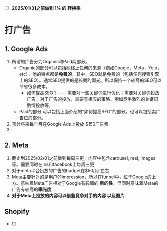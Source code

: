 - [ ] **2025/01/31之前做到 1% 的 转换率**
# 打广告
## 1. Google Ads
1. 所谓的广告分为Organic和Paid两部分。
	* Organic的部分可以包括网络上任何的来源（例如Google，Meta，Yelp，etc），他的特点都是**免费的**。其中，SEO就是免费的（包括任何搜索引擎上的SEO）。通常SEO提供的是长期的曝光。所以保持一个较高的SEO可以节省很多成本。
		* 如何提高SEO？—— 需要对一些关键词进行优化；需要对关键词投放广告；对于广告的投放，需要有相应的策略，例如竞争激烈的关键词酌情投放等。
	* Paid的部分 可以包括上面介绍的“如何提高SEO”的部分。也可以包括卖广告位的部分。
2. 预计将来每个月在Google Ads上投放 $150广告费
3. 

## 2. Meta
1. 截止到2025/02/01之前做到每周三更，内容中包含carousel, reel, images等。需要同时在ins和facebook上每周三更
2. 对于meta平台投放的广告的budget在$50/月 左右
3. Meta主要针对的是用户的impression，所以在funnel中，位于Google的上方。意味着Meta广告相对于Google有较弱的 **目的性**。但同时意味着Meta的广告有较高的**曝光度**
4. **对于Meta上投放的内容可以借鉴竞争对手的内容 以及图片**


## Shopify
- [ ] 